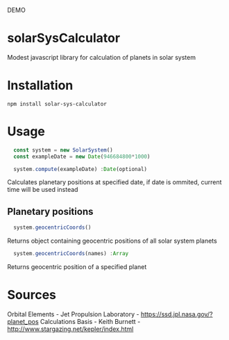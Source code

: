 DEMO

# solarSysCalculator
Modest javascript library for calculation of planets in solar system

# Installation
```
npm install solar-sys-calculator
```

# Usage
```javascript
  const system = new SolarSystem()
  const exampleDate = new Date(946684800*1000)

  system.compute(exampleDate) :Date(optional)
```
Calculates planetary positions at specified date, if date is ommited, current time will be used instead

## Planetary positions
```javascript
  system.geocentricCoords()
```
Returns object containing geocentric positions of all solar system planets 

```javascript
  system.geocentricCoords(names) :Array
```
Returns geocentric position of a specified planet

# Sources
Orbital Elements -  Jet Propulsion Laboratory - https://ssd.jpl.nasa.gov/?planet_pos
Calculations Basis - Keith Burnett - http://www.stargazing.net/kepler/index.html
